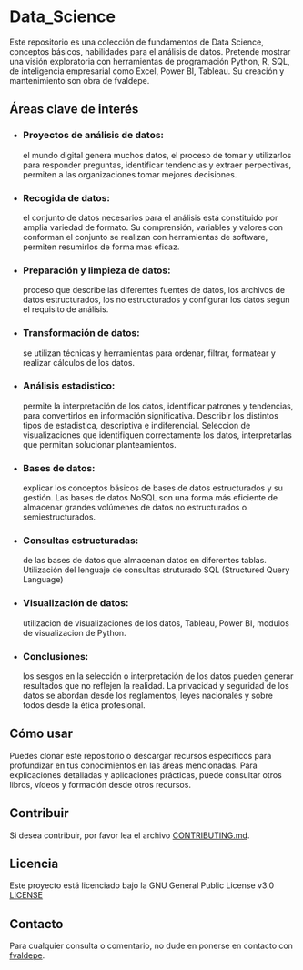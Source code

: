 # Data_Science
Este repositorio es una colección de fundamentos de Data Science, conceptos básicos, habilidades para el análisis de datos. Pretende mostrar una visión exploratoria con herramientas de programación Python, R, SQL, de inteligencia empresarial como Excel, Power BI, Tableau. Su creación y mantenimiento son obra de fvaldepe.

## Áreas clave de interés

- ### Proyectos de análisis de datos:
  el mundo digital genera muchos datos, el proceso de tomar y utilizarlos para responder preguntas, identificar tendencias y extraer perpectivas, permiten a las organizaciones tomar mejores decisiones.

- ### Recogida de datos:
  el conjunto de datos necesarios para el análisis está constituido por amplia variedad de formato. Su comprensión, variables y valores con conforman el conjunto se realizan con herramientas de software, permiten resumirlos de forma mas eficaz.

- ### Preparación y limpieza de datos:
  proceso que describe las diferentes fuentes de datos, los archivos de datos estructurados, los no estructurados y configurar los datos segun el requisito de análisis.

- ### Transformación de datos:
  se utilizan técnicas y herramientas para ordenar, filtrar, formatear y realizar cálculos de los datos.

- ### Análisis estadistico:
  permite la interpretación de los datos, identificar patrones y tendencias, para convertirlos en información significativa. Describir los distintos tipos de estadistica, descriptiva e indiferencial. Seleccion de visualizaciones que identifiquen correctamente los datos, interpretarlas que permitan solucionar planteamientos.
  
- ### Bases de datos:
  explicar los conceptos básicos de bases de datos estructurados y su gestión. Las bases de datos NoSQL son una forma más eficiente de almacenar grandes volúmenes de datos no estructurados o semiestructurados.
  
- ### Consultas estructuradas:
  de las bases de datos que almacenan datos en diferentes tablas. Utilización del lenguaje de consultas struturado SQL (Structured Query Language)

- ### Visualización de datos:
  utilizacion de visualizaciones de los datos, Tableau, Power BI, modulos de visualizacion de Python.
  
- ### Conclusiones:
  los sesgos en la selección o interpretación de los datos pueden generar resultados que no reflejen la realidad. La privacidad y seguridad de los datos se abordan desde los reglamentos, leyes nacionales y sobre todos desde la ética profesional.

## Cómo usar 
Puedes clonar este repositorio o descargar recursos específicos para profundizar en tus conocimientos en las áreas mencionadas. Para explicaciones detalladas y aplicaciones prácticas, puede consultar otros libros, vídeos y formación desde otros recursos.

## Contribuir
Si desea contribuir, por favor lea el archivo [CONTRIBUTING.md](CONTRIBUTING.md).

## Licencia
Este proyecto está licenciado bajo la GNU General Public License v3.0 [LICENSE](LICENSE)

## Contacto
Para cualquier consulta o comentario, no dude en ponerse en contacto con [fvaldepe](https://www.linkedin.com/in/fvaldepe/).
